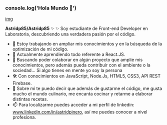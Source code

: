 ### console.log('Hola Mundo 👋')
[img](https://www.canva.com/design/DAElb9ZOeZA/72az4zAVeYmyBiTOfzHSsA/view?utm_content=DAElb9ZOeZA&utm_campaign=designshare&utm_medium=link&utm_source=publishsharelink)

**Astridp85/Astridp85** ✨ ✨ Soy estudiante de Front-end Developer en Laboratoria, descubriendo una verdadera pasión por el código.

- 🔭 Estoy trabajando en ampliar mis conocimientos y en la búsqueda de la optimización de mi código.
- 🌱 Actualmente aprendiendo todo referente a React.JS.
- 👯 Buscando poder colaborar en algún proyecto que amplie mis conocimientos, pero además pueda contribuir con el ambiente o la sociedad... Si algo tienes en mente yo soy la persona
- 🛠️ Con conocimientos en JavaScript, Node.Js, HTML5, CSS3, API REST Firebase.
- 💬 Sobre mi te puedo decir que además de gustarme el código, me gusta mucho el mundo culinario, me encanta cocinar y retarme a elaborar distintas recetas.
- 📫 Para localizarme puedes acceder a mi perfil de linkedin: www.linkedin.com/in/astridpinero, así me puedes conocer a nivel profesiona. 
